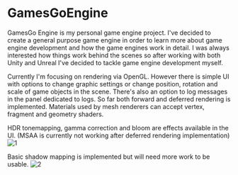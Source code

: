 # GamesGoEngine
GamesGo Engine is my personal game engine project. I've decided to create a general purpose game engine in order to learn more about game engine development and how the game engines work in detail. I was always interested how things work behind the scenes so after working with both Unity and Unreal I've decided to tackle game engine development myself.

Currently I'm focusing on rendering via OpenGL. However there is simple UI with options to change graphic settings or change position, rotation and scale of game objects in the scene. There's also an option to log messages in the panel dedicated to logs.
So far both forward and deferred rendering is implemented. Materials used by mesh renderers can accept vertex, fragment and geometry shaders.

HDR tonemapping, gamma correction and bloom are effects available in the UI. (MSAA is currently not working after deferred rendering implementation)
![1](https://github.com/xyc1993/GamesGoEngine/assets/20773439/657e2e8f-da8f-4171-8f63-550b9b29d059)

Basic shadow mapping is implemented but will need more work to be usable.
![2](https://github.com/xyc1993/GamesGoEngine/assets/20773439/3756d583-a145-4281-8dcb-5cfae6867894)
